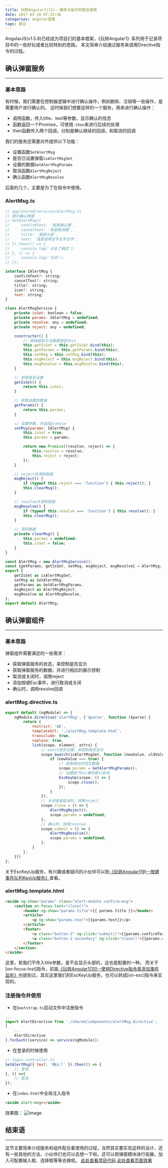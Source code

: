 ```yaml
---
title: 玩转Angular1(13)--服务与指令的配合使用
date: 2017-03-18 07:33:56
categories: angular混搭
tags: 笔记
---
```

AngularJS(v1.5.8)已经成为项目们的基本框架，《玩转Angular1》系列用于记录项目中的一些好玩或者比较特别的思路。
本文简单介绍通过服务来调用Directive指令的过程。
<!--more-->
## 确认弹窗服务
-----
### 基本思路
有时候，我们需要在控制器逻辑中进行确认操作，例如删除、注销等一些操作，是需要用户进行确认的。
这时候我们想要这样的一个服务，用来进行确认操作：
- 调用函数，传入title、text等参数，显示确认的信息
- 函数返回一个Promise，可使用`.then`来进行后续的处理
- then函数传入两个回调，分别是确认继续的回调，和取消的回调

我们的服务还需要对外提供以下功能：
- 设置函数`SetAlertMsg`
- 是否已设置弹窗`isAlertMsgSet`
- 设置的数据`GetAlertMsgParams`
- 取消函数`AlertMsgReject`
- 确认函数`AlertMsgResolve`

后面的几个，主要是为了在指令中使用。

### AlertMsg.ts
``` javascript
// app/shared/services/AlertMsg.ts
// 提示确认弹窗
// SetAlertMsg({
//     confirmText: '我是确认键',
//     cancelText: '我是取消键',
//     title: '我是头部',
//     text: '我是说明文字文字文字',
// }).then(() => {
//     console.log('点击了确定');
// }, () => {
//     console.log('关闭');
// });

interface IAlertMsg {
    confirmText?: string;
    cancelText?: string;
    title?: string;
    icon?: string;
    text: string;
}

class AlertMsgService {
    private isSet: boolean = false;
    private params: IAlertMsg = undefined;
    private resolve: any = undefined;
    private reject: any = undefined;

    constructor() {
        // 单独提取方法需要绑定this
        this.getIsSet = this.getIsSet.bind(this);
        this.getParams = this.getParams.bind(this);
        this.setMsg = this.setMsg.bind(this);
        this.msgReject = this.msgReject.bind(this);
        this.msgResolve = this.msgResolve.bind(this);
    }

    // 获取是否设置
    getIsSet() {
        return this.isSet;
    }

    // 获取设置的数据
    getParams() {
        return this.params;
    }

    // 设置参数，并返回promise
    setMsg(params: IAlertMsg) {
        this.isSet = true;
        this.params = params;

        return new Promise((resolve, reject) => {
            this.resolve = resolve;
            this.reject = reject;
        });
    }

    // reject并清除数据
    msgReject() {
        if (typeof this.reject === 'function') { this.reject(); }
        this.clearMsg();
    }

    // resolve并清除数据
    msgResolve() {
        if (typeof this.resolve === 'function') { this.resolve(); }
        this.clearMsg();
    }

    // 清除数据
    private clearMsg() {
        this.params = undefined;
        this.isSet = false;
    }
}

const AlertMsg = new AlertMsgService();
const {getParams, getIsSet, setMsg, msgReject, msgResolve} = AlertMsg;
export {
    getIsSet as isAlertMsgSet,
    setMsg as SetAlertMsg,
    getParams as GetAlertMsgParams,
    msgReject as AlertMsgReject,
    msgResolve as AlertMsgResolve,
};
export default AlertMsg;
```

## 确认弹窗组件
---
### 基本思路
弹窗组件需要满足的一些需求：
- 获取弹窗服务的状态，来控制是否显示
- 获取弹窗服务的数据，并进行相应的展示控制
- 取消或关闭时，调用reject
- 添加按键Esc事件，进行取消或关闭
- 确认时，调用resolve回调


### alertMsg.directive.ts
``` javascript
export default (ngModule) => {
    ngModule.directive('alertMsg', ['$parse', function ($parse) {
        return {
            restrict: 'AE',
            templateUrl: './alertMsg.template.html',
            transclude: true,
            replace: true,
            link(scope, element, attrs) {
                // watch是否设置，来控制是否显示
                scope.$watch(isAlertMsgSet, function (newValue, oldValue) {
                    if (newValue === true) {
                        // 获取相应的现实数据
                        scope.params = GetAlertMsgParams();
                        // 设置按下Esc键时默认取消
                        EscKeyUp(scope, () => {
                            scope.close();
                        });
                    }
                });
                // 关闭或者取消时，调用reject
                scope.close = () => {
                    AlertMsgReject();
                    scope.params = undefined;
                };
                // 确认时，调用resolve
                scope.submit = () => {
                    AlertMsgResolve();
                    scope.params = undefined;
                };
            }
        };
    }])
};
```

关于EscKeyUp服务，有兴趣或者疑问的小伙伴可以到[《玩转Angular1(9)--按键事件队列KeyUp服务》](https://godbasin.github.io/2017/03/05/angular-free-9-event-callback-queue/)查看。

### alertMsg.template.html
``` html
<aside ng-show="params" class="alert-module confirm-msg">
    <section on-focus-lost="close()">
        <header ng-show="params.title">{{ params.title }}</header>
        <article>
            <p ng-show="params.text">{{params.text}}</p>
        </article>
        <footer>
            <a class="button-2" ng-click="submit()">{{params.confirmText || '确定'}}</a>
            <a class="button-2 secondary" ng-click="close()">{{params.cancelText || '取消'}}</a>
        </footer>
    </section>
</aside>
```

这里，若我们不传入title参数，是不会显示头部的，这也是配置的一种。
而关于[on-focus-lost]指令，前面[《玩转Angular1(10)--使用Directive指令来添加事件监听》](https://godbasin.github.io/2017/03/10/angular-free-10-directive-to-add-event-listener/)也提到过，其实这里我们的EscKeyUp服务，也可以转成[on-esc]指令来实现的。

### 注册指令并使用
- 在`bootstrap.ts`启动文件中注册指令

``` javascript
...
import AlertDirective from './shared/components/alertMsg.directive';
[
    ...
    AlertDirective
].forEach((service) => service(ngModule));
```

- 在登录的时候使用

``` javascript
// login.controller.ts
SetAlertMsg({ text: '确认？' }).then(() => {
    // 登录
}, () =>{
    // 取消
});
```

- 在`index.html`中全局注入指令

``` html
<aside alert-msg></aside>
```

效果图：
![image](https://github-imglib-1255459943.cos.ap-chengdu.myqcloud.com/1485230275%281%29.png)

## 结束语
---
这节主要简单介绍服务和组件配合着使用的过程，当然其实要实现这样的设计，还有一些其他的方法，小伙伴们也可以去想一下啦。还可以把弹窗模块进行拓展，加入可配置输入框、选择框等等去做呢。
[此处查看项目代码](https://github.com/godbasin/godbasin.github.io/tree/blog-codes/angular-free/13-service-work-with-directive)
[此处查看页面效果](http://angular-free.godbasin.com/angular-free-13-service-work-with-directive/index.html)

